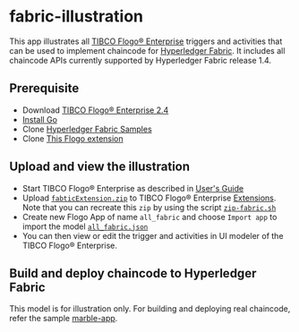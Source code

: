 # fabric-illustration
This app illustrates all [TIBCO Flogo® Enterprise](https://docs.tibco.com/products/tibco-flogo-enterprise-2-4-0) triggers and activities that can be used to implement chaincode for [Hyperledger Fabric](https://www.hyperledger.org/projects/fabric).  It includes all chaincode APIs currently supported by Hyperledger Fabric release 1.4.

## Prerequisite
- Download [TIBCO Flogo® Enterprise 2.4](https://edelivery.tibco.com/storefront/eval/tibco-flogo-enterprise/prod11810.html)
- [Install Go](https://golang.org/doc/install)
- Clone [Hyperledger Fabric Samples](https://github.com/hyperledger/fabric-samples)
- Clone [This Flogo extension](https://github.com/yxuco/flogo-enterprise-app)

## Upload and view the illustration
- Start TIBCO Flogo® Enterprise as described in [User's Guide](https://docs.tibco.com/pub/flogo/2.4.0/doc/pdf/TIB_flogo_2.4_users_guide.pdf?id=1)
- Upload [`fabticExtension.zip`](https://github.com/yxuco/flogo-enterprise-app/blob/master/fabricExtension.zip) to TIBCO Flogo® Enterprise [Extensions](http://localhost:8090/wistudio/extensions).  Note that you can recreate this `zip` by using the script [`zip-fabric.sh`](https://github.com/yxuco/flogo-enterprise-app/blob/master/zip-fabric.sh)
- Create new Flogo App of name `all_fabric` and choose `Import app` to import the model [`all_fabric.json`](https://github.com/yxuco/flogo-enterprise-app/blob/master/fabric-illustration/all_fabric.json)
- You can then view or edit the trigger and activities in UI modeler of the TIBCO Flogo® Enterprise.

## Build and deploy chaincode to Hyperledger Fabric

This model is for illustration only.  For building and deploying real chaincode, refer the sample [marble-app](https://github.com/yxuco/flogo-enterprise-app/tree/master/marble-app).
